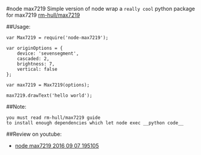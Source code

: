 #node max7219
Simple version of node wrap a `really cool` python package for max7219 [rm-hull/max7219](https://github.com/rm-hull/max7219)

##Usage:

	var Max7219 = require('node-max7219');

	var originOptions = {
		device: 'sevensegment',
		cascaded: 2,
		brightness: 7,
		vertical: false
	};

	var max7219 = Max7219(options);

	max7219.drawText('hello world');

##Note:

	you must read rm-hull/max7219 guide
	to install enough dependencies which let node exec __python code__

##Review on youtube:
	
+ [node max7219 2016 09 07 195105 ](https://www.youtube.com/watch?v=4vBFxDvuNFI)





